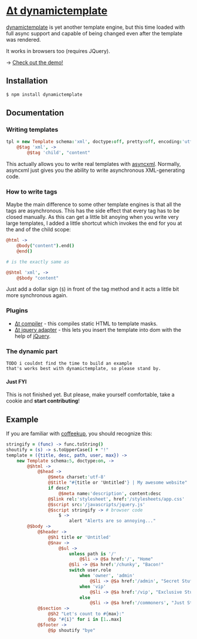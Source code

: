 # [Δt dynamictemplate](http://dodo.github.com/node-dynamictemplate/)

[dynamictemplate](http://dodo.github.com/node-dynamictemplate/) is yet
another template engine, but this time loaded with full async support
and capable of being changed even after the template was rendered.

It works in browsers too (requires JQuery).

→ [Check out the demo!](http://dodo.github.com/node-dynamictemplate/example/list.html)

## Installation

```bash
$ npm install dynamictemplate
```

## Documentation

### Writing templates

```coffeescript
tpl = new Template schema:'xml', doctype:off, pretty:off, encoding:'utf-8', end:on, -> # default settings
    @$tag 'xml', ->
        @$tag 'child', "content"
```

This actually allows you to write real templates with [asyncxml](https://github.com/dodo/node-asyncxml).
Normally, asyncxml just gives you the ability to write asynchronous XML-generating code.

### How to write tags

Maybe the main difference to some other template engines is that all the tags are asynchronous.
This has the side effect that every tag has to be closed manually. As this can get a little bit anoying when you write very large templates, I added a little shortcut which invokes the end for you at the and of the child scope:

```coffeescript
@html ->
    @body("content").end()
    @end()

# is the exactly same as

@$html 'xml', ->
    @$body "content"
```

Just add a dollar sign (`$`) in front of the tag method and it acts a little bit more synchronous again.

### Plugins

 * [Δt compiler](https://github.com/dodo/node-dt-compiler) - this compiles static HTML to template masks.
 * [Δt jquery adapter](https://github.com/dodo/node-dt-jquery) - this lets you insert the template into dom with the help of [jQuery](http://jquery.com/).

### The dynamic part

    TODO i couldnt find the time to build an example
    that's works best with dynamictemplate, so please stand by.


#### Just FYI

This is not finished yet.
But please, make yourself comfortable, take a cookie and **start contributing**!


## Example

If you are familiar with [coffeekup](http://coffeekup.org), you should recognize this:

```coffeescript
stringify = (func) -> func.toString()
shoutify = (s) -> s.toUpperCase() + "!"
template = ({title, desc, path, user, max}) ->
    new Template schema:5, doctype:on, ->
        @$html ->
            @$head ->
                @$meta charset:'utf-8'
                @$title "#{title or 'Untitled'} | My awesome website"
                if desc?
                    @$meta name:'description', content:desc
                @$link rel:'stylesheet', href:'/stylesheets/app.css'
                @$script src:'/javascripts/jquery.js'
                @$script stringify -> # browser code
                    $ ->
                        alert "Alerts are so annoying..."
        @$body ->
            @$header ->
                @$h1 title or 'Untitled'
                @$nav ->
                    @$ul ->
                        unless path is '/'
                            @$li -> @$a href:'/', "Home"
                        @$li -> @$a href:'/chunky', "Bacon!"
                        switch user.role
                            when 'owner', 'admin'
                                @$li -> @$a href:'/admin', "Secret Stuff"
                            when 'vip'
                                @$li -> @$a href:'/vip', "Exclusive Stuff"
                            else
                                @$li -> @$a href:'/commoners', "Just Stuff"
            @$section ->
                @$h2 "Let's count to #{max}:"
                @$p "#{i}" for i in [1..max]
            @$footer ->
                @$p shoutify "bye"
```
